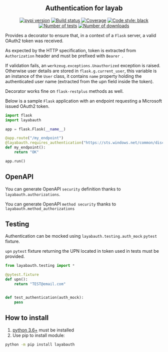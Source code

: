 <h2 align="center">Authentication for layab</h2>

<p align="center">
<a href="https://pypi.org/project/layabauth/"><img alt="pypi version" src="https://img.shields.io/pypi/v/layabauth"></a>
<a href="https://travis-ci.org/Colin-b/layabauth"><img alt="Build status" src="https://api.travis-ci.org/Colin-b/layabauth.svg?branch=develop"></a>
<a href="https://travis-ci.org/Colin-b/layabauth"><img alt="Coverage" src="https://img.shields.io/badge/coverage-100%25-brightgreen"></a>
<a href="https://github.com/psf/black"><img alt="Code style: black" src="https://img.shields.io/badge/code%20style-black-000000.svg"></a>
<a href="https://travis-ci.org/Colin-b/layabauth"><img alt="Number of tests" src="https://img.shields.io/badge/tests-20 passed-blue"></a>
<a href="https://pypi.org/project/layabauth/"><img alt="Number of downloads" src="https://img.shields.io/pypi/dm/layabauth"></a>
</p>

Provides a decorator to ensure that, in a context of a `Flask` server, a valid OAuth2 token was received.

As expected by the HTTP specification, token is extracted from `Authorization` header and must be prefixed with `Bearer `.

If validation fails, an `werkzeug.exceptions.Unauthorized` exception is raised.
Otherwise user details are stored in `flask.g.current_user`, this variable is an instance of the `User` class, 
it contains `name` property holding the authenticated user name (extracted from the upn field inside the token).

Decorator works fine on `flask-restplus` methods as well.

Below is a sample `Flask` application with an endpoint requesting a Microsoft issued OAuth2 token.

```python
import flask
import layabauth

app = flask.Flask(__name__)

@app.route("/my_endpoint")
@layabauth.requires_authentication("https://sts.windows.net/common/discovery/keys")
def my_endpoint():
    return "OK"

app.run()
```

## OpenAPI

You can generate OpenAPI `security` definition thanks to `layabauth.authorizations`.

You can generate OpenAPI `method security` thanks to `layabauth.method_authorizations`

## Testing

Authentication can be mocked using `layabauth.testing.auth_mock` `pytest` fixture.

`upn` `pytest` fixture returning the UPN located in token used in tests must be provided.

```python
from layabauth.testing import *

@pytest.fixture
def upn():
    return "TEST@email.com"


def test_authentication(auth_mock):
    pass
```

## How to install
1. [python 3.6+](https://www.python.org/downloads/) must be installed
2. Use pip to install module:
```sh
python -m pip install layabauth
```

